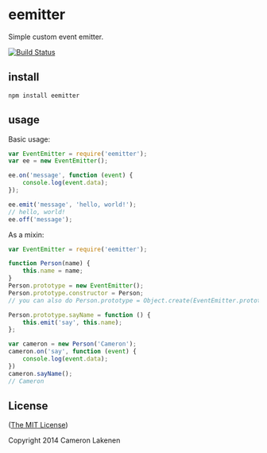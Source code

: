 # eemitter

Simple custom event emitter.

[![Build Status](https://travis-ci.org/lakenen/eemitter.png?branch=master)](https://travis-ci.org/lakenen/eemitter)


## install

```
npm install eemitter
```


## usage

Basic usage:
```js
var EventEmitter = require('eemitter');
var ee = new EventEmitter();

ee.on('message', function (event) {
    console.log(event.data);
});

ee.emit('message', 'hello, world!');
// hello, world!
ee.off('message');
```

As a mixin:
```js
var EventEmitter = require('eemitter');

function Person(name) {
    this.name = name;
}
Person.prototype = new EventEmitter();
Person.prototype.constructor = Person;
// you can also do Person.prototype = Object.create(EventEmitter.prototype);

Person.prototype.sayName = function () {
    this.emit('say', this.name);
};

var cameron = new Person('Cameron');
cameron.on('say', function (event) {
    console.log(event.data);
})
cameron.sayName();
// Cameron

```


## License

([The MIT License](LICENSE))

Copyright 2014 Cameron Lakenen
